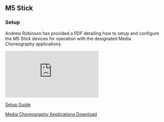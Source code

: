 ## M5 Stick

### Setup

Andrew Robinson has provided a PDF detailing how to setup and configure the M5 Stick devices for operation with the designated Media Choreography applications.

<embed src="https://synthesis-asu-tml.github.io/Mated-Objects/docs/M5%20Stick%20Setup%20Guide.pdf" type="application/pdf" />

<a href="https://synthesis-asu-tml.github.io/Mated-Objects/docs/M5%20Stick%20Setup%20Guide.pdf" target="_blank">Setup Guide</a>

[Media Choreography Applications Download](https://drive.google.com/drive/folders/1Jm1LXCb6_aPaMqAk0uplhBj-lXJRRrm2?usp=sharing)
